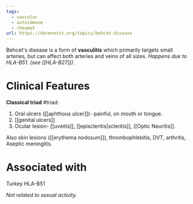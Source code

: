 ```yaml
---
tags:
  - vascular
  - autoimmune
  - rheumat
url: https://dermnetnz.org/topics/behcet-disease
---
```

Behcet's disease is a form of **vasculitis** which primarily targets small arteries, but can affect both arteries and veins of all sizes.
*Happens due to HLA-B51. (see [[HLA-B27]]).* 
# Clinical Features
**Classical triad** #triad: 
1. Oral ulcers ([[aphthous ulcer]])- painful, on mouth or tongue. 
2. [[genital ulcers]]
3. Ocular lesion- [[uveitis]], [[episcleritis|scleritis]], [[Optic Neuritis]]. 

Also skin lesions ([[erythema nodosum]]), thrombophlebitis, DVT, arthritis, Aseptic meningitis.
# Associated with
Turkey
HLA-B51

*Not related to sexual activity.*